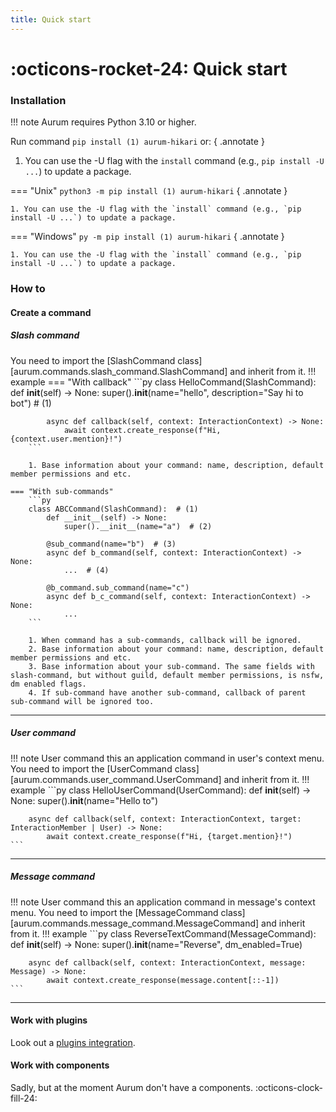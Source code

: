 ```yaml
---
title: Quick start
---
```


# :octicons-rocket-24: Quick start

### Installation

!!! note
    Aurum requires Python 3.10 or higher.

Run command `pip install (1) aurum-hikari` or:
{ .annotate }

1. You can use the -U flag with the `install` command (e.g., `pip install -U ...`) to update a package.

=== "Unix" 
    `python3 -m pip install (1) aurum-hikari`
    { .annotate }
    
    1. You can use the -U flag with the `install` command (e.g., `pip install -U ...`) to update a package.

=== "Windows"
    `py -m pip install (1) aurum-hikari`
    { .annotate }
    
    1. You can use the -U flag with the `install` command (e.g., `pip install -U ...`) to update a package.

### How to
#### Create a command
##### Slash command
You need to import the [SlashCommand class][aurum.commands.slash_command.SlashCommand] and inherit from it.
!!! example
    === "With callback"
        ```py
        class HelloCommand(SlashCommand):
            def __init__(self) -> None:
                super().__init__(name="hello", description="Say hi to bot")  # (1)
    
            async def callback(self, context: InteractionContext) -> None:
                await context.create_response(f"Hi, {context.user.mention}!")
        ```

        1. Base information about your command: name, description, default member permissions and etc.

    === "With sub-commands"
        ```py
        class ABCCommand(SlashCommand):  # (1)
            def __init__(self) -> None:
                super().__init__(name="a")  # (2)

            @sub_command(name="b")  # (3)
            async def b_command(self, context: InteractionContext) -> None:
                ...  # (4)

            @b_command.sub_command(name="c")
            async def b_c_command(self, context: InteractionContext) -> None:
                ...
        ```
        
        1. When command has a sub-commands, callback will be ignored.
        2. Base information about your command: name, description, default member permissions and etc.
        3. Base information about your sub-command. The same fields with slash-command, but without guild, default member permissions, is nsfw, dm enabled flags.
        4. If sub-command have another sub-command, callback of parent sub-command will be ignored too.

* * *

##### User command
!!! note
    User command this an application command in user's context menu.
You need to import the [UserCommand class][aurum.commands.user_command.UserCommand] and inherit from it.
!!! example
    ```py
    class HelloUserCommand(UserCommand):
        def __init__(self) -> None:
            super().__init__(name="Hello to")

        async def callback(self, context: InteractionContext, target: InteractionMember | User) -> None:
            await context.create_response(f"Hi, {target.mention}!")
    ```

* * *

##### Message command
!!! note
    User command this an application command in message's context menu.
You need to import the [MessageCommand class][aurum.commands.message_command.MessageCommand] and inherit from it.
!!! example
    ```py
    class ReverseTextCommand(MessageCommand):
        def __init__(self) -> None:
            super().__init__(name="Reverse", dm_enabled=True)

        async def callback(self, context: InteractionContext, message: Message) -> None:
            await context.create_response(message.content[::-1])
    ```

* * *


#### Work with plugins
Look out a [plugins integration](reference/integrations/plugins.md).

#### Work with components
Sadly, but at the moment Aurum don't have a components. :octicons-clock-fill-24:
